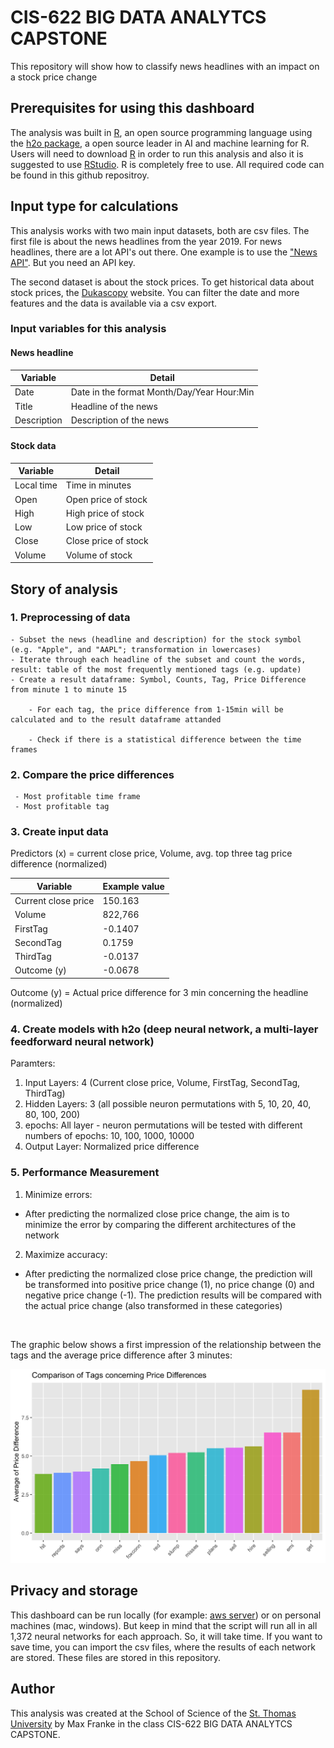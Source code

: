 # CIS-622 BIG DATA ANALYTCS CAPSTONE
This repository will show how to classify news headlines with an impact on a stock price change
<br>

## Prerequisites for using this dashboard
The analysis was built in [R](https://www.r-project.org), an open source programming language using the [h2o package](https://www.h2o.ai), a open source leader in AI and machine learning for R. Users will need to download [R](https://cran.uni-muenster.de/) in order to run this analysis and also it is suggested to use [RStudio](https://www.rstudio.com). R is completely free to use. All required code can be found in this github repositroy.

## Input type for calculations
This analysis works with two main input datasets, both are csv files. The first file is about the news headlines from the year 2019. For news headlines, there are a lot API's out there. One example is to use the ["News API"](https://newsapi.org). But you need an API key.

The second dataset is about the stock prices. To get historical data about stock prices, the [Dukascopy](https://www.dukascopy.com/trading-tools/widgets/quotes/historical_data_feed) website. You can filter the date and more features and the data is available via a csv export.


### Input variables for **this analysis**
#### News headline
| Variable             	| Detail                                                                           	|
|----------------------	|----------------------------------------------------------------------------------	|
| Date | Date in the format Month/Day/Year Hour:Min |
| Title | Headline of the news |
| Description | Description of the news |


#### Stock data
| Variable             	| Detail                                                                           	|
|----------------------	|----------------------------------------------------------------------------------	|
| Local time | Time in minutes  |
| Open | Open price of stock |
| High | High price of stock |
| Low | Low price of stock |
| Close | Close price of stock |
| Volume | Volume of stock |


## Story of analysis

 ### 1. Preprocessing of data
    - Subset the news (headline and description) for the stock symbol (e.g. "Apple", and "AAPL"; transformation in lowercases)
    - Iterate through each headline of the subset and count the words, result: table of the most frequently mentioned tags (e.g. update)
    - Create a result dataframe: Symbol, Counts, Tag, Price Difference from minute 1 to minute 15
 
        - For each tag, the price difference from 1-15min will be calculated and to the result dataframe attanded
 
        - Check if there is a statistical difference between the time frames

### 2. Compare the price differences

     - Most profitable time frame
     - Most profitable tag

### 3. Create input data

 Predictors (x) = current close price, Volume, avg. top three tag price difference (normalized)
 
 | Variable             	| Example value                                                                 	|
|----------------------	|----------------------------------------------------------------------------------	|
| Current close price | 150.163 |
| Volume | 822,766 |
| FirstTag | -0.1407 |
| SecondTag | 0.1759 |
| ThirdTag | -0.0137 |
| Outcome (y) | -0.0678 |

 Outcome (y) = Actual price difference for 3 min concerning the headline (normalized)

### 4. Create models with h2o (deep neural network, a multi-layer feedforward neural network)

Paramters:

 1. Input Layers: 4 (Current close price, Volume, FirstTag, SecondTag, ThirdTag)
 2. Hidden Layers: 3 (all possible neuron permutations with 5, 10, 20, 40, 80, 100, 200)
 3. epochs: All layer - neuron permutations will be tested with different numbers of epochs: 10, 100, 1000, 10000
 4. Output Layer: Normalized price difference

 ### 5. Performance Measurement

 1. Minimize errors:
  - After predicting the normalized close price change, the aim is to minimize the error by comparing the different architectures of the network

2. Maximize accuracy:
 - After predicting the normalized close price change, the prediction will be transformed into positive price change (1), no price change (0) and negative price change (-1). The prediction results will be compared with the actual price change (also transformed in these categories) 
 
<br>

The graphic below shows a first impression of the relationship between the tags and the average price difference after 3 minutes:

![Tags_PD](/04_Results/02_graphs/Tags_PD.png)

## Privacy and storage
This dashboard can be run locally (for example: [aws server](https://aws.amazon.com/de/)) or on personal machines (mac, windows). But keep in mind that the script will run all in all 1,372 neural networks for each approach. So, it will take time. If you want to save time, you can import the csv files, where the results of each network are stored. These files are stored in this repository. 

## Author

This analysis was created at the School of Science of the [St. Thomas University](http://www.stu.edu) by Max Franke in the class CIS-622 BIG DATA ANALYTCS CAPSTONE.